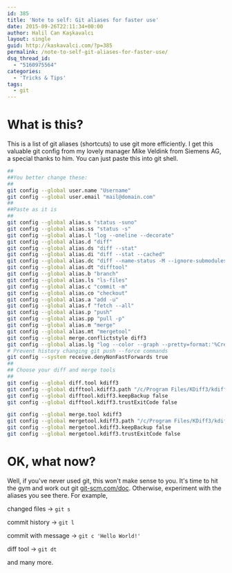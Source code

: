 ```yaml
---
id: 385
title: 'Note to self: Git aliases for faster use'
date: 2015-09-26T22:11:34+00:00
author: Halil Can Kaşkavalcı
layout: single
guid: http://kaskavalci.com/?p=385
permalink: /note-to-self-git-aliases-for-faster-use/
dsq_thread_id:
  - "5160975564"
categories:
  - 'Tricks & Tips'
tags:
  - git
---
```

# What is this?

This is a list of git aliases (shortcuts) to use git more efficiently. I get this valuable git config from my lovely manager Mike Veldink from Siemens AG, a special thanks to him. You can just paste this into git shell.


```sh
##
##You better change these:
##
git config --global user.name "Username"
git config --global user.email "mail@domain.com"
##
##Paste as it is
##
git config --global alias.s "status -suno"
git config --global alias.ss "status -s"
git config --global alias.l "log --oneline --decorate"
git config --global alias.d "diff"
git config --global alias.ds "diff --stat"
git config --global alias.di "diff --stat --cached"
git config --global alias.dc "diff --name-status -M --ignore-submodules"
git config --global alias.dt "difftool"
git config --global alias.b "branch"
git config --global alias.ls "ls-files"
git config --global alias.c "commit -m"
git config --global alias.co "checkout"
git config --global alias.a "add -u"
git config --global alias.f "fetch --all"
git config --global alias.p "push"
git config --global alias.pp "pull -p"
git config --global alias.m "merge"
git config --global alias.mt "mergetool"
git config --global merge.conflictstyle diff3
git config --global alias.lg "log --color --graph --pretty=format:'%Cred%h%Creset -%C(yellow)%d%Creset %s %Cgreen(%cr) %C(bold blue)<%an>%Creset' --abbrev-commit"
# Prevent history changing git push --force commands
git config --system receive.denyNonFastForwards true
##
## Choose your diff and merge tools
##
git config --global diff.tool kdiff3
git config --global difftool.kdiff3.path "/c/Program Files/KDiff3/kdiff3.exe"
git config --global difftool.kdiff3.keepBackup false
git config --global difftool.kdiff3.trustExitCode false

git config --global merge.tool kdiff3
git config --global mergetool.kdiff3.path "/c/Program Files/KDiff3/kdiff3.exe"
git config --global mergetool.kdiff3.keepBackup false
git config --global mergetool.kdiff3.trustExitCode false
```

# OK, what now?

Well, if you've never used git, this won't make sense to you. It's time to hit the gym and work out git [git-scm.com/doc](http://www.git-scm.com/doc). Otherwise, experiment with the aliases you see there. For example,

changed files -> `git s`

commit history -> `git l`

commit with message -> `git c 'Hello World!'`

diff tool -> `git dt`

and many more.
